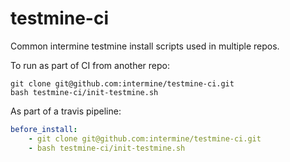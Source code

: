 # testmine-ci

Common intermine testmine install scripts used in multiple repos.

To run as part of CI from another repo:

```
git clone git@github.com:intermine/testmine-ci.git
bash testmine-ci/init-testmine.sh
```

As part of a travis pipeline:

```yml
before_install:
    - git clone git@github.com:intermine/testmine-ci.git
    - bash testmine-ci/init-testmine.sh
```
